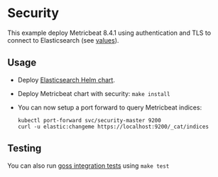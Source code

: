 # Security

This example deploy Metricbeat 8.4.1 using authentication and TLS to connect to
Elasticsearch (see [values][]).


## Usage

* Deploy [Elasticsearch Helm chart][].

* Deploy Metricbeat chart with security: `make install`

* You can now setup a port forward to query Metricbeat indices:

  ```
  kubectl port-forward svc/security-master 9200
  curl -u elastic:changeme https://localhost:9200/_cat/indices
  ```


## Testing

You can also run [goss integration tests][] using `make test`


[elasticsearch helm chart]: https://github.com/elastic/helm-charts/tree/main/elasticsearch/examples/security/
[goss integration tests]: https://github.com/elastic/helm-charts/tree/main/metricbeat/examples/security/test/goss.yaml
[values]: https://github.com/elastic/helm-charts/tree/main/metricbeat/examples/security/values.yaml
